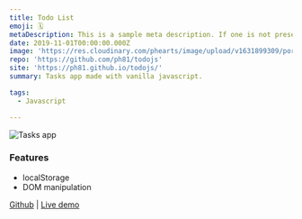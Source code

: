 ```yaml
---
title: Todo List
emoji: 🗓
metaDescription: This is a sample meta description. If one is not present in your page/project's front matter, the default metadata.desciption will be used instead.
date: 2019-11-01T00:00:00.000Z
image: 'https://res.cloudinary.com/phearts/image/upload/v1631899309/portfolio/todolist.jpg'
repo: 'https://github.com/ph81/todojs'
site: 'https://ph81.github.io/todojs/'
summary: Tasks app made with vanilla javascript.

tags:
  - Javascript

---
```

![Tasks app](https://res.cloudinary.com/phearts/image/upload/v1631899309/portfolio/todolist.jpg)

### Features

- localStorage
- DOM manipulation

[Github](https://github.com/ph81/todojs) | [Live demo](https://ph81.github.io/todojs/)
